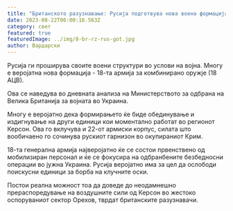 ```yaml
---
title: "Британското разузнавање: Русија подготвува нова воена формација"
date: 2023-08-22T06:00:16.563Z
category: свет
featured: true
featuredImage: ../img/8-br-rz-rus-got.jpg
author: Вардарски
---
```

Русија ги проширува своите воени структури во услови на војна. Многу е веројатна нова формација - 18-та армија за комбинирано оружје (18 АЦВ).

Ова се наведува во дневната анализа на Министерството за одбрана на Велика Британија за војната во Украина.

Многу е веројатно дека формирањето ќе биде обединување и издигнување на други единици кои моментално работат во регионот Керсон. Ова го вклучува и 22-от армиски корпус, силата што вообичаено го сочинува рускиот гарнизон во окупираниот Крим.

18-та генерална армија најверојатно ќе се состои првенствено од мобилизиран персонал и ќе се фокусира на одбранбените безбедносни операции во јужна Украина. Русија веројатно има за цел да ослободи поискусни единици за борба на клучните оски.

Постои реална можност тоа да доведе до неодамнешно прераспоредување на воздушните сили од Керсон во жестоко оспоруваниот сектор Орехов, тврдат британските разузнавачи.